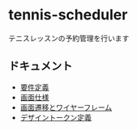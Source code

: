 # tennis-scheduler
テニスレッスンの予約管理を行います

## ドキュメント

- [要件定義](docs/requirements.md)
- [画面仕様](docs/screen-specifications.md)
- [画面遷移とワイヤーフレーム](docs/wireframes.md)
- [デザイントークン定義](docs/design-tokens.md)
